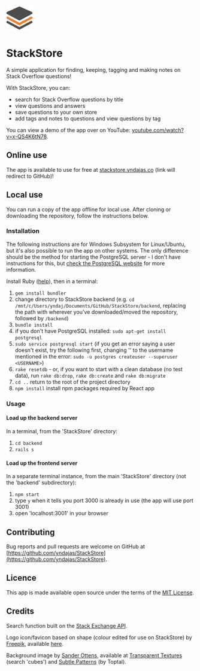 <img src="public/images/favicon/android-chrome-192x192.png" alt="app icon" title="app icon" width="70px">

# StackStore

A simple application for finding, keeping, tagging and making notes on Stack Overflow questions!

With StackStore, you can:
- search for Stack Overflow questions by title
- view questions and answers
- save questions to your own store
- add tags and notes to questions and view questions by tag

You can view a demo of the app over on YouTube: [youtube.com/watch?v=x-QS4K6tN78](https://www.youtube.com/watch?v=x-QS4K6tN78)</a>.

## Online use

The app is available to use for free at [stackstore.yndajas.co](http://stackstore.yndajas.co) (link will redirect to GitHub)!

## Local use

You can run a copy of the app offline for local use. After cloning or downloading the repository, follow the instructions below.

### Installation

The following instructions are for Windows Subsystem for Linux/Ubuntu, but it's also possible to run the app on other systems. The only difference should be the method for starting the PostgreSQL server - I don't have instructions for this, but [check the PostgreSQL website](https://www.postgresql.org) for more information.

Install Ruby ([help](https://www.ruby-lang.org/en/documentation/installation)), then in a terminal:

1. `gem install bundler`
2. change directory to StackStore backend (e.g. `cd /mnt/c/Users/yndaj/Documents/GitHub/StackStore/backend`, replacing the path with wherever you've downloaded/moved the repository, followed by `/backend`)
3. `bundle install`
4. if you don't have PostgreSQL installed: `sudo apt-get install postgresql`
5. `sudo service postgresql start` (if you get an error saying a user doesn't exist, try the following first, changing '<USERNAME>' to the username mentioned in the error: `sudo -u postgres createuser --superuser <USERNAME>`)
6. `rake resetdb` - or, if you want to start with a clean database (no test data), run `rake db:drop`, `rake db:create` and `rake db:migrate`
7. `cd ..` return to the root of the project directory
8. `npm install` install npm packages required by React app

### Usage

#### Load up the backend server

In a terminal, from the 'StackStore' directory:

1. `cd backend`
2. `rails s`

#### Load up the frontend server

In a separate terminal instance, from the main 'StackStore' directory (not the 'backend' subdirectory):

1. `npm start`
2. type `y` when it tells you port 3000 is already in use (the app will use port 3001)
3. open 'localhost:3001' in your browser

## Contributing

Bug reports and pull requests are welcome on GitHub at [https://github.com/yndajas/StackStore](https://github.com/yndajas/StackStore).

## Licence

This app is made available open source under the terms of the [MIT License](https://opensource.org/licenses/MIT).

## Credits

Search function built on the [Stack Exchange API](https://api.stackexchange.com).

Logo icon/favicon based on shape (colour edited for use on StackStore) by [Freepik](https://www.flaticon.com/authors/freepik), available [here](https://www.flaticon.com/free-icon/stacked-files_17640).

Background image by [Sander Ottens](https://www.sanderottens.com), available at [Transparent Textures](https://www.transparenttextures.com) (search 'cubes') and [Subtle Patterns](https://www.toptal.com/designers/subtlepatterns/cubes) (by Toptal).
